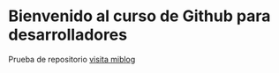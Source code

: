# Bienvenido al curso de Github para desarrolladores

Prueba de repositorio
[visita miblog](https://compuestudio.kurve.digital/course/view.php?id=2&section=1)
